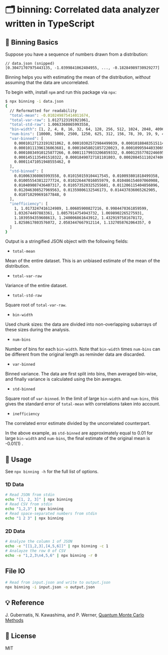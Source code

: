 # 🗂️ binning: Correlated data analyzer written in TypeScript

## 🚸 Binning Basics

Suppose you have a sequence of numbers drawn from a distribution:

```jsonc
// data.json (snipped)
[0.30471707975443135, -1.0399841062404955, ..., -0.18284989730929277]
```

Binning helps you with estimating the mean of the distribution, *without* assuming that the data are uncorrelated.

To begin with, install `npm` and run this package via `npx`:

```bash
$ npx binning -i data.json
{
  // Reformatted for readability
  "total-mean": -0.010249875414011674,
  "total-var-raw": 1.0127123191921061,
  "total-std-raw": 1.0063360865993558,
  "bin-width": [1, 2, 4, 8, 16, 32, 64, 128, 256, 512, 1024, 2048, 4096, 8192],
  "num-bins": [10000, 5000, 2500, 1250, 625, 312, 156, 78, 39, 19, 9, 4, 2, 1],
  "var-binned": [
    0.00010127123191921062, 0.00010302572984499039, 0.00010188483515114095,
    0.00010111396136063681, 0.00010458021857220023, 0.00010995944033069256,
    0.00010834910125877266, 0.00011179933206859332, 0.0001255770224669531,
    0.0001451135491510322, 0.00018490727181101803, 0.00020845111024740627,
    0.00011471051948555462, 0
  ],
  "std-binned": [
    0.010063360865993558, 0.010150159104417545, 0.010093801818499358,
    0.010055543812277724, 0.010226447016055979, 0.010486154697060908,
    0.010409087436407317, 0.010573520325255601, 0.011206115404856096,
    0.012046308527969563, 0.01359806132546173, 0.014437836065262905,
    0.010710299691677848, 0
  ],
  "inefficiency": [
    1, 1.0173247416124989, 1.00605900827216, 0.9984470361859599,
    1.032674497883361, 1.0857914754943732, 1.0698902265275931,
    1.1039594359608613, 1.240006861643912, 1.4329197581678172,
    1.8258617803576072, 2.0583447667912114, 1.1327058762064357, 0
  ]
}

```

Output is a stringified JSON object with the following fields:

- `total-mean`

Mean of the entire dataset.
This is an unbiased estimate of the mean of the distribution.

- `total-var-raw`

Variance of the entire dataset.

- `total-std-raw`

Square root of `total-var-raw`.

- `bin-width`

Used chunk sizes: the data are divided into non-overlapping subarrays of these sizes during the analysis.

- `num-bins`

Number of bins for each `bin-width`.
Note that `bin-width` times `num-bins` can be different from the original length as reminder data are discarded.

- `var-binned`

Binned variance.
The data are first split into bins, then averaged bin-wise, and finally variance is calculated using the bin averages.

- `std-binned`

Square root of `var-binned`.
In the limit of large `bin-width` and `num-bins`, this gives the standard error of `total-mean` with correlations taken into account.

- `inefficiency`

The correlated error estimate divided by the uncorrelated counterpart.

In the above example, as `std-binned` are approximately equal to 0.01 for large `bin-width` and `num-bins`, the final estimate of the original mean is -0.01(1) .

## 🔨 Usage

See `npx binning -h` for the full list of options.

### 1D Data

```bash
# Read JSON from stdin
echo "[1, 2, 3]" | npx binning
# Read CSV from stdin
echo "1,2,3" | npx binning
# Read space-separated numbers from stdin
echo "1 2 3" | npx binning
```

### 2D Data

```bash
# Analyze the column 1 of JSON
echo -e "[[1,2,3],[4,5,6]]" | npx binning -c 1
# Analayze the row 0 of CSV
echo -e "1,2,3\n4,5,6" | npx binning -r 0
```

## File IO

```bash
# Read from input.json and write to output.json
npx binning -i input.json -o output.json
```

## 💡 Reference

J. Gubernatis, N. Kawashima, and P. Werner, [Quantum Monte Carlo Methods](https://www.cambridge.org/core/books/quantum-monte-carlo-methods/AEA92390DA497360EEDA153CF1CEC7AC)

## 📄 License

MIT
